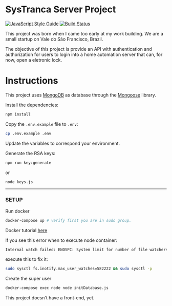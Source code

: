 # SysTranca Server Project

[![JavaScript Style Guide](https://img.shields.io/badge/code_style-standard-brightgreen.svg)](https://standardjs.com)
[![Build Status](https://travis-ci.com/esron/systranca-server.svg?branch=master)](https://travis-ci.com/esron/systranca-server)

This project was born when I came too early at my work building. We are a small startup on Vale do São Francisco, Brazil.

The objective of this project is provide an API with authentication and authorization for users to login into a home automation server that can, for now, open a eletronic lock.

# Instructions

This project uses [MongoDB](https://www.mongodb.com/) as database through the [Mongoose](https://mongoosejs.com/) library.

Install the dependencies:

```bash
npm install
```

Copy the `.env.example` file to `.env`:

```bash
cp .env.example .env
```

Update the variables to correspond your environment.

Generate the RSA keys:

```bash
npm run key:generate
```

or

```bash
node keys.js
```

-----

### SETUP

Run docker

```bash
docker-compose up # verify first you are in sudo group.
```

Docker tutorial [here](https://www.digitalocean.com/community/tutorials/how-to-install-docker-compose-on-ubuntu-16-04)

If you see this error when to execute node container:
```bash
Internal watch failed: ENOSPC: System limit for number of file watchers reached, watch '/home/node/app/README.md'
```
execute this to fix it:
```bash
sudo sysctl fs.inotify.max_user_watches=582222 && sudo sysctl -p
```

Create the super user

```bash
docker-compose exec node node initDatabase.js
```

This project doesn't have a front-end, yet.
